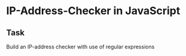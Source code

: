 # IP-Address-Checker in JavaScript
## Task 
Build an IP-address checker with use of regular expressions
